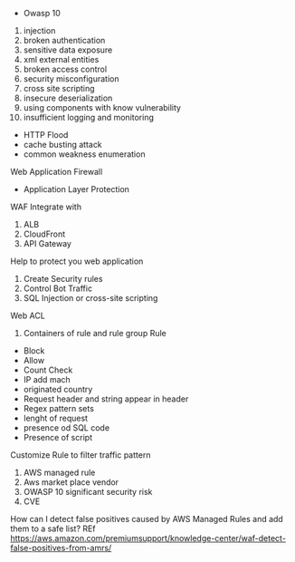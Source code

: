 - Owasp 10
1. injection
2. broken authentication
3. sensitive data exposure
4. xml external entities
5. broken access control
6. security misconfiguration
7. cross site scripting
8. insecure deserialization
9. using components with know vulnerability
10. insufficient logging and monitoring
- HTTP Flood
- cache busting attack
- common weakness enumeration

Web Application Firewall
- Application Layer Protection


WAF Integrate with
1. ALB
2. CloudFront 
3. API Gateway


Help to protect you web application
1. Create Security rules
2. Control Bot Traffic
3. SQL Injection or cross-site scripting


Web ACL
1. Containers of rule and rule group
Rule
- Block
- Allow
- Count
Check
- IP add mach
- originated country
- Request header and string appear in header
- Regex pattern sets
- lenght of request
- presence od SQL code
- Presence of script

Customize Rule to filter traffic pattern
1. AWS managed rule
2. Aws market place vendor
3. OWASP 10 significant security risk
4. CVE

How can I detect false positives caused by AWS Managed Rules and add them to a safe list?
REf https://aws.amazon.com/premiumsupport/knowledge-center/waf-detect-false-positives-from-amrs/



